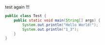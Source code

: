 test again !!!

```java
public class Test {
	public static void main(String[] args) {
		System.out.println("Hello World!");
		System.out.println("1_3");
	}
}
```
